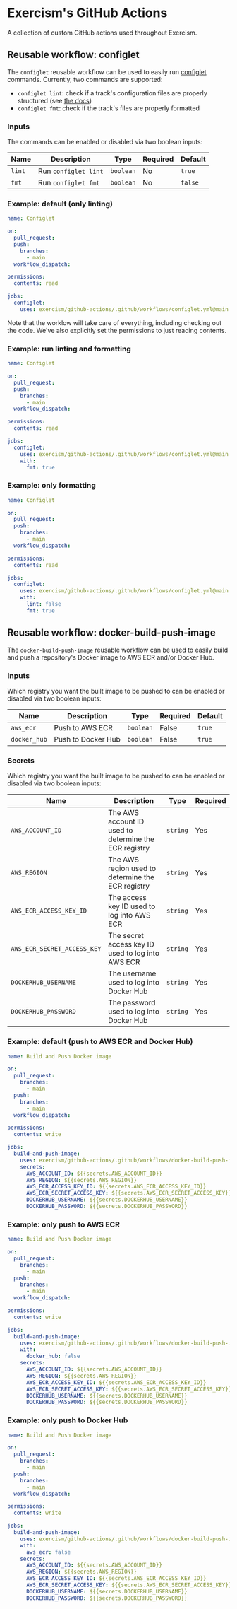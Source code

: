 # Exercism's GitHub Actions

A collection of custom GitHub actions used throughout Exercism.

## Reusable workflow: configlet

The `configlet` reusable workflow can be used to easily run [configlet][configlet] commands.
Currently, two commands are supported:

- `configlet lint`: check if a track's configuration files are properly structured (see [the docs][configlet-lint])
- `configlet fmt`: check if the track's files are properly formatted

### Inputs

The commands can be enabled or disabled via two boolean inputs:

| Name   | Description          | Type      | Required | Default |
| ------ | -------------------- | --------- | -------- | ------- |
| `lint` | Run `configlet lint` | `boolean` | No       | `true`  |
| `fmt`  | Run `configlet fmt`  | `boolean` | No       | `false` |

### Example: default (only linting)

```yaml
name: Configlet

on:
  pull_request:
  push:
    branches:
      - main
  workflow_dispatch:

permissions:
  contents: read

jobs:
  configlet:
    uses: exercism/github-actions/.github/workflows/configlet.yml@main
```

Note that the worklow will take care of everything, including checking out the code.
We've also explicitly set the permissions to just reading contents.

### Example: run linting and formatting

```yaml
name: Configlet

on:
  pull_request:
  push:
    branches:
      - main
  workflow_dispatch:

permissions:
  contents: read

jobs:
  configlet:
    uses: exercism/github-actions/.github/workflows/configlet.yml@main
    with:
      fmt: true
```

### Example: only formatting

```yaml
name: Configlet

on:
  pull_request:
  push:
    branches:
      - main
  workflow_dispatch:

permissions:
  contents: read

jobs:
  configlet:
    uses: exercism/github-actions/.github/workflows/configlet.yml@main
    with:
      lint: false
      fmt: true
```

## Reusable workflow: docker-build-push-image

The `docker-build-push-image` reusable workflow can be used to easily build and push a repository's Docker image to AWS ECR and/or Docker Hub.

### Inputs

Which registry you want the built image to be pushed to can be enabled or disabled via two boolean inputs:

| Name         | Description        | Type      | Required | Default |
| ------------ | ------------------ | --------- | -------- | ------- |
| `aws_ecr`    | Push to AWS ECR    | `boolean` | False    | `true`  |
| `docker_hub` | Push to Docker Hub | `boolean` | False    | `true`  |

### Secrets

Which registry you want the built image to be pushed to can be enabled or disabled via two boolean inputs:

| Name                        | Description                                           | Type     | Required |
| --------------------------- | ----------------------------------------------------- | -------- | -------- |
| `AWS_ACCOUNT_ID`            | The AWS account ID used to determine the ECR registry | `string` | Yes      |
| `AWS_REGION`                | The AWS region used to determine the ECR registry     | `string` | Yes      |
| `AWS_ECR_ACCESS_KEY_ID`     | The access key ID used to log into AWS ECR            | `string` | Yes      |
| `AWS_ECR_SECRET_ACCESS_KEY` | The secret access key ID used to log into AWS ECR     | `string` | Yes      |
| `DOCKERHUB_USERNAME`        | The username used to log into Docker Hub              | `string` | Yes      |
| `DOCKERHUB_PASSWORD`        | The password used to log into Docker Hub              | `string` | Yes      |

### Example: default (push to AWS ECR and Docker Hub)

```yaml
name: Build and Push Docker image

on:
  pull_request:
    branches:
      - main
  push:
    branches:
      - main
  workflow_dispatch:

permissions:
  contents: write

jobs:
  build-and-push-image:
    uses: exercism/github-actions/.github/workflows/docker-build-push-image.yml@main
    secrets:
      AWS_ACCOUNT_ID: ${{secrets.AWS_ACCOUNT_ID}}
      AWS_REGION: ${{secrets.AWS_REGION}}
      AWS_ECR_ACCESS_KEY_ID: ${{secrets.AWS_ECR_ACCESS_KEY_ID}}
      AWS_ECR_SECRET_ACCESS_KEY: ${{secrets.AWS_ECR_SECRET_ACCESS_KEY}}
      DOCKERHUB_USERNAME: ${{secrets.DOCKERHUB_USERNAME}}
      DOCKERHUB_PASSWORD: ${{secrets.DOCKERHUB_PASSWORD}}
```

### Example: only push to AWS ECR

```yaml
name: Build and Push Docker image

on:
  pull_request:
    branches:
      - main
  push:
    branches:
      - main
  workflow_dispatch:

permissions:
  contents: write

jobs:
  build-and-push-image:
    uses: exercism/github-actions/.github/workflows/docker-build-push-image.yml@main
    with:
      docker_hub: false
    secrets:
      AWS_ACCOUNT_ID: ${{secrets.AWS_ACCOUNT_ID}}
      AWS_REGION: ${{secrets.AWS_REGION}}
      AWS_ECR_ACCESS_KEY_ID: ${{secrets.AWS_ECR_ACCESS_KEY_ID}}
      AWS_ECR_SECRET_ACCESS_KEY: ${{secrets.AWS_ECR_SECRET_ACCESS_KEY}}
      DOCKERHUB_USERNAME: ${{secrets.DOCKERHUB_USERNAME}}
      DOCKERHUB_PASSWORD: ${{secrets.DOCKERHUB_PASSWORD}}
```

### Example: only push to Docker Hub

```yaml
name: Build and Push Docker image

on:
  pull_request:
    branches:
      - main
  push:
    branches:
      - main
  workflow_dispatch:

permissions:
  contents: write

jobs:
  build-and-push-image:
    uses: exercism/github-actions/.github/workflows/docker-build-push-image.yml@main
    with:
      aws_ecr: false
    secrets:
      AWS_ACCOUNT_ID: ${{secrets.AWS_ACCOUNT_ID}}
      AWS_REGION: ${{secrets.AWS_REGION}}
      AWS_ECR_ACCESS_KEY_ID: ${{secrets.AWS_ECR_ACCESS_KEY_ID}}
      AWS_ECR_SECRET_ACCESS_KEY: ${{secrets.AWS_ECR_SECRET_ACCESS_KEY}}
      DOCKERHUB_USERNAME: ${{secrets.DOCKERHUB_USERNAME}}
      DOCKERHUB_PASSWORD: ${{secrets.DOCKERHUB_PASSWORD}}
```

[configlet]: https://exercism.org/docs/building/configlet
[configlet-lint]: https://exercism.org/docs/building/configlet/lint
